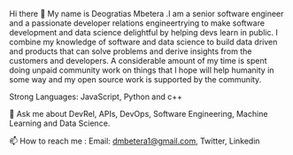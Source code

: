 Hi there 👋
My name is Deogratias Mbetera .I am a senior software engineer and a passionate developer relations engineertrying to make software development and data science delightful by helping devs learn in public. I combine my knowledge of software and data science to build data driven and products that can solve problems and derive insights from the customers and developers. A considerable amount of my time is spent doing unpaid community work on things that I hope will help humanity in some way and my open source work is supported by the community.

Strong Languages: JavaScript, Python and c++


💬 Ask me about DevRel, APIs, DevOps, Software Engineering, Machine Learning and Data Science.

📫 How to reach me : Email: dmbetera1@gmail.com, Twitter, Linkedin 

